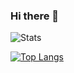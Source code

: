 ### Hi there 👋

<!--
**shahil-a/shahil-a** is a ✨ _special_ ✨ repository because its `README.md` (this file) appears on your GitHub profile.

Here are some ideas to get you started:

- 🔭 I’m currently working on ...
- 🌱 I’m currently learning ...
- 👯 I’m looking to collaborate on ...
- 🤔 I’m looking for help with ...
- 💬 Ask me about ...
- 📫 How to reach me: ...
- 😄 Pronouns: ...
- ⚡ Fun fact: ...
-->

![Stats](https://github-readme-stats.vercel.app/api?username=shahil-a&count_private=true&show_icons=true&theme=tokyonight)



[![Top Langs](https://github-readme-stats.vercel.app/api/top-langs/?username=hahil-a)](https://github.com/anuraghazra/github-readme-stats)
